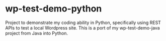 # wp-test-demo-python
Project to demonstrate my coding ability in Python, specifically using REST APIs to test a local Wordpress site. This is a port of my wp-test-demo-java project from Java into Python.
